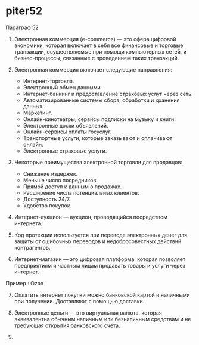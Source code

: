 # piter52

Параграф 52

1. Электронная коммерция (e-commerce) — это сфера цифровой экономики, которая включает в себя все финансовые и торговые транзакции, осуществляемые при помощи компьютерных сетей, и бизнес-процессы, связанные с проведением таких транзакций.

2. Электронная коммерция включает следующие направления:

   - Интернет-торговля. 
   - Электронный обмен данными. 
   - Интернет-банкинг и предоставление страховых услуг через сеть. 
   - Автоматизированные системы сбора, обработки и хранения данных. 
   - Маркетинг. 
   - Онлайн-кинотеатры, сервисы подписки на музыку и книги. 
   - Электронные доски объявлений. 
   - Онлайн-сервисы оплаты госуслуг. 
   - Транспортные услуги, которые заказывают и оплачивают онлайн. 
   - Электронные страховые услуги.

3. Некоторые преимущества электронной торговли для продавцов:

   - Снижение издержек.
   - Меньше число посредников.
   - Прямой доступ к данным о продажах.
   - Расширение числа потенциальных клиентов.
   - Доступность 24/7.
   - Удобство покупок.
  
4. Интернет-аукцион — аукцион, проводящийся посредством интернета.

5. Код протекции используется при переводе электронных денег для защиты от ошибочных переводов и недобросовестных действий контрагентов.

6. Интернет-магазин — это цифровая платформа, которая позволяет предприятиям и частным лицам продавать товары и услуги через интернет.

 Пример : Ozon

7. Оплатить интернет покупки можно банковской картой и наличными при получении. Доставляют с помощью доставки.

8. Электронные деньги — это виртуальная валюта, которая эквивалентна обычным наличным или безналичным средствам и не требующая открытия банковского счёта.

9. 
